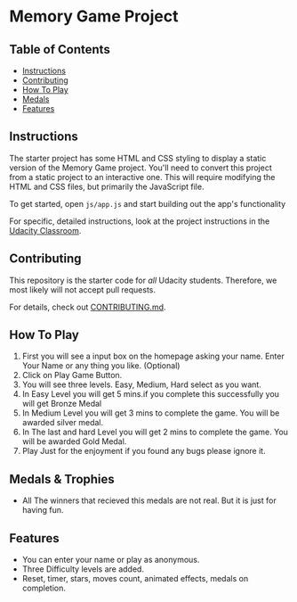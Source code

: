 # Memory Game Project

## Table of Contents

* [Instructions](#instructions)
* [Contributing](#contributing)
* [How To Play](#how-to-play)
* [Medals](#medals-trophies)
* [Features](#Features)

## Instructions

The starter project has some HTML and CSS styling to display a static version of the Memory Game project. You'll need to convert this project from a static project to an interactive one. This will require modifying the HTML and CSS files, but primarily the JavaScript file.

To get started, open `js/app.js` and start building out the app's functionality

For specific, detailed instructions, look at the project instructions in the [Udacity Classroom](https://classroom.udacity.com/me).

## Contributing

This repository is the starter code for _all_ Udacity students. Therefore, we most likely will not accept pull requests.

For details, check out [CONTRIBUTING.md](CONTRIBUTING.md).

## How To Play

1. First you will see a input box on the homepage asking your name. Enter Your Name or any thing you like. (Optional)
2. Click on Play Game Button.
3. You will see three levels. Easy, Medium, Hard select as you want.
4. In Easy Level you will get 5 mins.if you complete this successfully you will get Bronze Medal
5. In Medium Level you will get 3 mins to complete the game. You will be awarded silver medal.
6. In The last and hard Level you will get 2 mins to complete the game. You will be awarded Gold Medal.
7. Play Just for the enjoyment if you found any bugs please ignore it.

## Medals & Trophies

* All The winners that recieved this medals are not real. But it is just for having fun.

## Features

* You can enter your name or play as anonymous.    
* Three Difficulty levels are added.
* Reset, timer, stars, moves count, animated effects, medals on completion.

